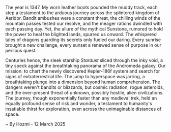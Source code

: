 
The year is 1347.  My worn leather boots pounded the muddy track, each step a testament to the arduous journey across the splintered kingdom of Aeridor.  Bandit ambushes were a constant threat, the chilling winds of the mountain passes tested our resolve, and the meager rations dwindled with each passing day.  Yet, the allure of the mythical Sunstone, rumored to hold the power to heal the blighted lands, spurred us onward.  The whispered tales of dragons guarding its secrets only fueled our daring.  Every sunrise brought a new challenge, every sunset a renewed sense of purpose in our perilous quest.


Centuries hence, the sleek starship *Stardust* sliced through the inky void, a tiny speck against the breathtaking panorama of the Andromeda galaxy.  Our mission: to chart the newly discovered Kepler-186f system and search for signs of extraterrestrial life.  The jump to hyperspace was jarring, a breathtaking plunge into a dimension beyond human comprehension.   The dangers weren't bandits or blizzards, but cosmic radiation, rogue asteroids, and the ever-present threat of unknown, possibly hostile, alien civilizations.  The journey, though exponentially faster than any medieval trek, held an equally profound sense of risk and wonder, a testament to humanity's insatiable thirst for exploration, even across the unimaginable distances of space.

~ By Hozmi - 12 March 2025
